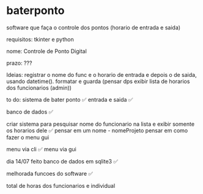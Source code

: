 # baterponto


software que faça o controle dos pontos (horario de entrada e saida)

requisitos: tkinter e python 

nome: Controle de Ponto Digital

prazo: ???


Ideias: 
registrar o nome do func e o horario de entrada e depois o de saida, usando datetime(). 
formatar e guarda (pensar dps exibir lista de horarios dos funcionarios (admin))






to do:
sistema de bater ponto ✅
entrada e saida ✅

banco de dados ✅

criar sistema para pesquisar nome do funcionario na lista e exibir somente os horarios dele ✅
pensar em um nome - nomeProjeto
pensar em como fazer o menu gui 




menu via cli ✅
menu via gui

dia 14/07
feito banco de dados em sqlite3 ✅

melhorada funcoes do software   ✅

total de horas dos funcionarios e individual




